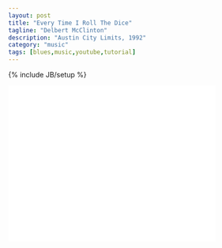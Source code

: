 ```yaml
---
layout: post
title: "Every Time I Roll The Dice"
tagline: "Delbert McClinton"
description: "Austin City Limits, 1992"
category: "music"
tags: [blues,music,youtube,tutorial]
---
```

{% include JB/setup %}

<iframe width="420" height="315" src="//www.youtube.com/embed/q7tFeVLNH5E" frameborder="0" allowfullscreen="true"> </iframe>